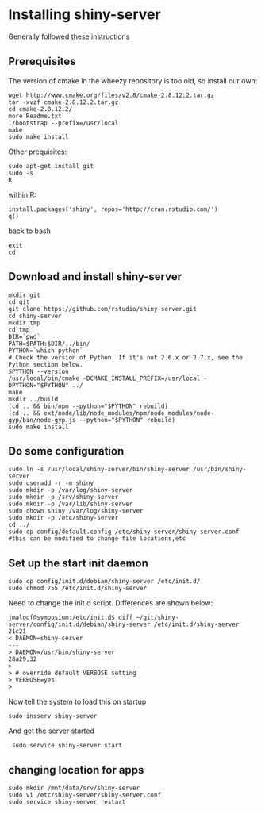 # Installing shiny-server

Generally followed [these instructions](https://github.com/rstudio/shiny-server/wiki/Building-Shiny-Server-from-Source)

## Prerequisites


The version of cmake in the wheezy repository is too old, so install our own:

    wget http://www.cmake.org/files/v2.8/cmake-2.8.12.2.tar.gz
    tar -xvzf cmake-2.8.12.2.tar.gz
    cd cmake-2.8.12.2/
    more Readme.txt
    ./bootstrap --prefix=/usr/local
    make
    sudo make install

Other prequisites:

    sudo apt-get install git
    sudo -s
    R

within R:

    install.packages('shiny', repos='http://cran.rstudio.com/')
    q()

back to bash

    exit
    cd
    
## Download and install shiny-server

    mkdir git
    cd git
    git clone https://github.com/rstudio/shiny-server.git
    cd shiny-server
    mkdir tmp
    cd tmp
    DIR=`pwd`
    PATH=$PATH:$DIR/../bin/
    PYTHON=`which python`
    # Check the version of Python. If it's not 2.6.x or 2.7.x, see the Python section below.
    $PYTHON --version
    /usr/local/bin/cmake -DCMAKE_INSTALL_PREFIX=/usr/local -DPYTHON="$PYTHON" ../
    make
    mkdir ../build
    (cd .. && bin/npm --python="$PYTHON" rebuild)
    (cd .. && ext/node/lib/node_modules/npm/node_modules/node-gyp/bin/node-gyp.js --python="$PYTHON" rebuild)
    sudo make install

## Do some configuration

    sudo ln -s /usr/local/shiny-server/bin/shiny-server /usr/bin/shiny-server
    sudo useradd -r -m shiny
    sudo mkdir -p /var/log/shiny-server
    sudo mkdir -p /srv/shiny-server
    sudo mkdir -p /var/lib/shiny-server
    sudo chown shiny /var/log/shiny-server
    sudo mkdir -p /etc/shiny-server
    cd ../
    sudo cp config/default.config /etc/shiny-server/shiny-server.conf #this can be modified to change file locations,etc

## Set up the start init daemon

    sudo cp config/init.d/debian/shiny-server /etc/init.d/
    sudo chmod 755 /etc/init.d/shiny-server


Need to change the init.d script.  Differences are shown below:

    jmaloof@symposium:/etc/init.d$ diff ~/git/shiny-server/config/init.d/debian/shiny-server /etc/init.d/shiny-server 21c21
    < DAEMON=shiny-server
    ---
    > DAEMON=/usr/bin/shiny-server
    28a29,32
    >
    > # override default VERBOSE setting
    > VERBOSE=yes
    >

Now tell the system to load this on startup

    sudo insserv shiny-server

And get the server started 

     sudo service shiny-server start
     
## changing location for apps

    sudo mkdir /mnt/data/srv/shiny-server
    sudo vi /etc/shiny-server/shiny-server.conf
    sudo service shiny-server restart



